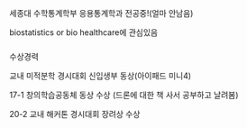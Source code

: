 

<!--
**templar137/templar137** is a ✨ _special_ ✨ repository because its `README.md` (this file) appears on your GitHub profile.

Here are some ideas to get you started:

- 🔭 I’m currently working on ...
- 🌱 I’m currently learning ...
- 👯 I’m looking to collaborate on ...
- 🤔 I’m looking for help with ...
- 💬 Ask me about ...
- 📫 How to reach me: ...
- 😄 Pronouns: ...
- ⚡ Fun fact: ...
-->

세종대 수학통계학부 응용통계학과 전공중!(얼마 안남음)

biostatistics or bio healthcare에 관심있음

###
수상경력

교내 미적분학 경시대회 신입생부 동상(아이패드 미니4)

17-1 창의학습공동체 동상 수상
(드론에 대한 책 사서 공부하고 날려봄)

20-2 교내 해커톤 경시대회 장려상 수상
